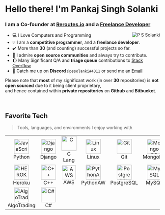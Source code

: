 
<h1 align="left" id="pssolanki111-title">Hello there! I'm Pankaj Singh Solanki </h1>
<h3 align="left">I am a Co-founder at <a href="https://reroutes.io/">Reroutes.io</a> and a <a href="https://www.fiverr.com/pssolanki111">Freelance Developer</a> </h3>

<a href="#pssolanki-title">
  <img src="https://github-readme-stats-pssolanki111.vercel.app/api?username=pssolanki111&show_icons=true&theme=react&count_private=true&include_all_commits=true" alt="P S Solanki" align="right" />
</a>

-  :computer: I Love Computers and Programming
-  :bulb: I am a **competitive programmer**, and a **freelance developer**.
-  :heavy_check_mark: More than **30** (and counting) successful projects so far.
-  :sunrise: I admire **open source communities** and always try to contribute. 
-  :moon: Many Significant Q/A and **triage queue** contributions to <a href="https://stackoverflow.com/users/10145519/p-s-solanki?tab=topactivity"> Stack Overflow </a>
-  :speech_balloon: Catch me up on **Discord** `@pssolanki#4011` or send me an <a href="mailto:pssolanki@pssolanki.com"> Email </a>

Please note that **most** of my significant work (in over **30** repositories) is **not open sourced** due to it being client proprietary,<br>
and hence contained within **private repositories** on **Github** and **Bitbucket**.


<br>

<h2 align="left" id="pssolanki111-tech">Favorite Tech</h2>

> Tools, languages, and environments I enjoy working with.


<table align="center">
  <tr>
    <td align="center" width="96">
      <a href="#pssolanki111-tech">
        <img src="https://upload.wikimedia.org/wikipedia/commons/thumb/c/c3/Python-logo-notext.svg/1200px-Python-logo-notext.svg.png" width="48" height="48" alt="JavaScript" />
      </a>
      <br>Python
    </td>
    <td align="center" width="96">
      <a href="#pssolanki111-tech">
        <img src="https://cdn.worldvectorlogo.com/logos/django.svg" width="48" height="48" alt="Django" />
      </a>
      <br>Django
    </td>
    <td align="center" width="96"> 
      <a href="#pssolanki111-tech" >
        <img src="https://img.icons8.com/color/452/c-programming.png" width="48" height="48" alt="C" />
      </a>
      <br>C Lang
    </td>
    <td align="center" width="96">
      <a href="#pssolanki111-tech" >
        <img src="https://camo.githubusercontent.com/d7574156c7a1844d3c2907bae0e76254cca759290c08e08a6ef2bd7543c8c0ca/68747470733a2f2f692e6962622e636f2f737331374b47302f63376238313133323437666563643833626439623565643562643366333464352d72656d6f766562672d707265766965772e706e67" width="48" height="48" alt="Linux" />
      </a>
      <br>Linux
    </td>
    <td align="center" width="96">
      <a href="#pssolanki111-tech" >
        <img src="https://upload.wikimedia.org/wikipedia/commons/thumb/3/3f/Git_icon.svg/1200px-Git_icon.svg.png" width="48" height="48" alt="Git" />
      </a>
      <br>Git
    </td>
    <td align="center" width="96"> 
      <a href="#pssolanki111-tech" >
        <img src="https://i.ibb.co/QXHcMvM/58481021cef1014c0b5e494b.png" width="48" height="48" alt="Mongo DB" />
      </a>
      <br>MongoDB
    </td>
    <td align="center" width="96">
      <a href="#pssolanki111-tech">
        <img src="https://bashlogo.com/img/symbol/png/full_colored_dark.png" width="48" height="48" alt="Bash" />
      </a>
      <br>Bash
    </td>
    <td align="center" width="96">
      <a href="#pssolanki111-tech">
        <img src="https://iconape.com/wp-content/png_logo_vector/cib-flask.png" width="48" height="48" alt="Flask" />
      </a>
      <br>Flask
    </td>
     <td align="center" width="96"> 
      <a href="#pssolanki111-tech" >
        <img src="https://brandeps.com/logo-download/G/Google-Cloud-logo-vector-01.svg" width="48" height="48" alt="Google Cloud" />
      </a>
      <br>G Cloud
    </td>
  </tr>

   <tr>
    <td align="center" width="96">
      <a href="#pssolanki111-tech">
        <img src="https://dailysmarty-production.s3.amazonaws.com/uploads/post/img/509/feature_thumb_heroku-logo.jpg" width="48" height="48" alt="HEROKU" />
      </a>
      <br>Heroku
    </td>
    <td align="center" width="96">
      <a href="#pssolanki111-tech">
        <img src="https://upload.wikimedia.org/wikipedia/commons/thumb/1/18/ISO_C%2B%2B_Logo.svg/1200px-ISO_C%2B%2B_Logo.svg.png" width="48" height="48" alt="C++" />
      </a>
      <br>C++
    </td>
    <td align="center" width="96">
      <a href="#pssolanki111-tech">
        <img src="https://upload.wikimedia.org/wikipedia/commons/thumb/9/93/Amazon_Web_Services_Logo.svg/1200px-Amazon_Web_Services_Logo.svg.png" width="45" height="45" alt="AWS" />
      </a>
      <br>AWS
    </td>
    <td align="center" width="96">
      <a href="#pssolanki111-tech">
        <img src="https://convent.us/components/graphics/skills/pyanywhere.png" width="48" height="48" alt="PythonAW" />
      </a>
      <br>PythonAW
    </td>
    <td align="center" width="96">
      <a href="#pssolanki111-tech">
        <img src="https://upload.wikimedia.org/wikipedia/commons/thumb/2/29/Postgresql_elephant.svg/1200px-Postgresql_elephant.svg.png" width="48" height="48" alt="PostgreSQL" />
      </a>
      <br>PostgreSQL
    </td>
    <td align="center" width="96">
      <a href="#pssolanki111-tech">
        <img src="https://upload.wikimedia.org/wikipedia/en/thumb/d/dd/MySQL_logo.svg/1200px-MySQL_logo.svg.png" width="48" height="48" alt="MySQL" />
      </a>
      <br>MySQL
    </td>
     <td align="center" width="96"> 
      <a href="#pssolanki111-tech" >
        <img src="https://upload.wikimedia.org/wikipedia/commons/thumb/3/38/SQLite370.svg/1200px-SQLite370.svg.png" width="48" height="48" alt="SQLite" />
      </a>
      <br>SQLite
    </td>
          <td align="center" width="96"> 
      <a href="#pssolanki111-tech" >
        <img src="https://cdn.freebiesupply.com/logos/large/2x/bitbucket-logo-png-transparent.png" width="48" height="48" alt="Bitbucket" />
      </a>
      <br>Bitbucket
    </td>
             <td align="center" width="96"> 
      <a href="#pssolanki111-tech" >
        <img src="https://www.clipartmax.com/png/middle/54-543594_automation-logo-building-clip-art-automation-black-and-white.png" width="48" height="48" alt="Automation" />
      </a>
      <br>Automation
    </td>


  </tr>
    <td align="center" width="96"> 
      <a href="#pssolanki111-tech" >
        <img src="https://stocksonfire.in/wp-content/uploads/2018/01/algo-trading.png" width="48" height="48" alt="AlgoTrading" />
      </a>
      <br>AlgoTrading
    </td>
    <td align="center" width="96"> 
      <a href="#pssolanki111-tech" >
        <img src="https://upload.wikimedia.org/wikipedia/commons/thumb/0/0d/C_Sharp_wordmark.svg/1200px-C_Sharp_wordmark.svg.png" width="48" height="48" alt="C#" />
      </a>
      <br>C#
    </td>
  <tr>
    
</tr>
    
</table>
<!-- links -->
